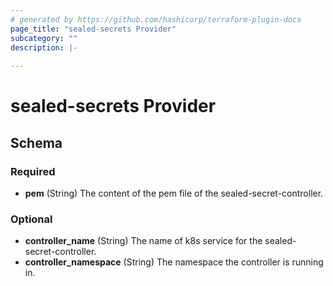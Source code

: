 ```yaml
---
# generated by https://github.com/hashicorp/terraform-plugin-docs
page_title: "sealed-secrets Provider"
subcategory: ""
description: |-
  
---
```


# sealed-secrets Provider





<!-- schema generated by tfplugindocs -->
## Schema

### Required

- **pem** (String) The content of the pem file of the sealed-secret-controller.

### Optional

- **controller_name** (String) The name of k8s service for the sealed-secret-controller.
- **controller_namespace** (String) The namespace the controller is running in.
